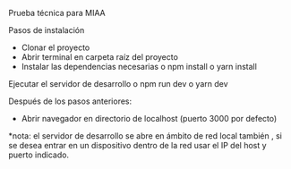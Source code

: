 Prueba técnica para MIAA

Pasos de instalación
  -	Clonar el proyecto 
  -	Abrir terminal en carpeta raíz del proyecto
  -	Instalar las dependencias necesarias
      o	npm install
      o	yarn install

Ejecutar el servidor de desarrollo
    o	npm run dev
    o	yarn dev

Después de los pasos anteriores:
  -	Abrir navegador en directorio de localhost (puerto 3000 por defecto)


*nota: el servidor de desarrollo se abre en ámbito  de red local también , 
si se desea entrar en un dispositivo dentro de la red usar el IP del host y puerto indicado.
